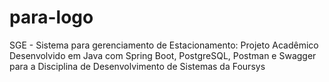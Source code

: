 # para-logo
SGE - Sistema para gerenciamento de Estacionamento: Projeto Acadêmico Desenvolvido em Java com Spring Boot, PostgreSQL, Postman e Swagger para a Disciplina de Desenvolvimento de Sistemas da Foursys
